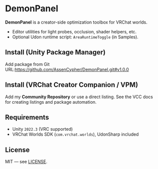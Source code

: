 # DemonPanel

**DemonPanel** is a creator-side optimization toolbox for VRChat worlds.

- Editor utilities for light probes, occlusion, shader helpers, etc.
- Optional Udon runtime script: `AreaRuntimeToggle` (in Samples).

## Install (Unity Package Manager)

Add package from Git URL:https://github.com/AssenCypher/DemonPanel.git#v1.0.0


## Install (VRChat Creator Companion / VPM)

Add my **Community Repository** or use a direct listing. See the VCC docs for creating listings and package automation.

## Requirements

- Unity `2022.3` (VRC supported)
- VRChat Worlds SDK (`com.vrchat.worlds`), UdonSharp included

## License

MIT — see [LICENSE](LICENSE).
